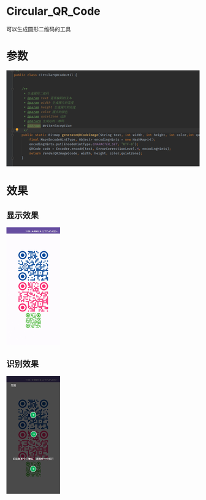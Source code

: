 # Circular_QR_Code
可以生成圆形二维码的工具

# 参数

![image-20230526152032009](README.assets/image-20230526152032009.png)

# 效果

## 显示效果

<img src="README.assets/image-20230531113633616.png" alt="image-20230531113633616" style="zoom:30%;" />

## 识别效果



<img src="README.assets/image-20230531113733455.png" alt="image-20230531113733455" style="zoom:30%;" />
